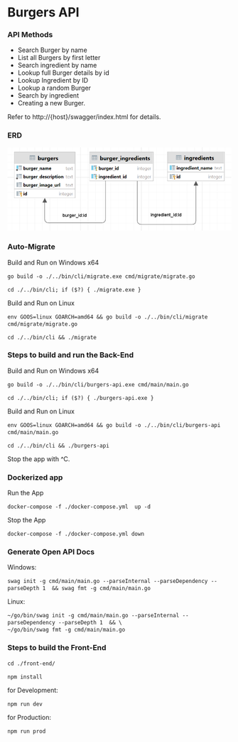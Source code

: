 # Burgers API

### API Methods

* Search Burger by name
* List all Burgers by first letter
* Search ingredient by name
* Lookup full Burger details by id
* Lookup Ingredient by ID
* Lookup a random Burger
* Search by ingredient
* Creating a new Burger.

Refer to http://{host}/swagger/index.html for details.

### ERD

![burgers-api-erd.png](burgers-api-erd.png)

### Auto-Migrate

Build and Run on Windows x64

```shell
go build -o ./../bin/cli/migrate.exe cmd/migrate/migrate.go
```

```shell
cd ./../bin/cli; if ($?) { ./migrate.exe }
```

Build and Run on Linux

```shell
env GOOS=linux GOARCH=amd64 && go build -o ./../bin/cli/migrate cmd/migrate/migrate.go
```

```shell
cd ./../bin/cli && ./migrate
```

### Steps to build and run the Back-End

Build and Run on Windows x64

```shell
go build -o ./../bin/cli/burgers-api.exe cmd/main/main.go
```

```shell
cd ./../bin/cli; if ($?) { ./burgers-api.exe }
```

Build and Run on Linux

```shell
env GOOS=linux GOARCH=amd64 && go build -o ./../bin/cli/burgers-api cmd/main/main.go
```

```shell
cd ./../bin/cli && ./burgers-api
```

Stop the app with ^C.

### Dockerized app

Run the App

```shell
docker-compose -f ./docker-compose.yml  up -d
```

Stop the App

```shell
docker-compose -f ./docker-compose.yml down
```

### Generate Open API Docs

Windows:

```shell
swag init -g cmd/main/main.go --parseInternal --parseDependency --parseDepth 1  && swag fmt -g cmd/main/main.go
```

Linux:

```shell
~/go/bin/swag init -g cmd/main/main.go --parseInternal --parseDependency --parseDepth 1  && \ 
~/go/bin/swag fmt -g cmd/main/main.go 
```

### Steps to build the Front-End

```shell
cd ./front-end/
```

```shell
npm install
```

for Development:

```shell
npm run dev
```
for Production:

```shell
npm run prod
```

